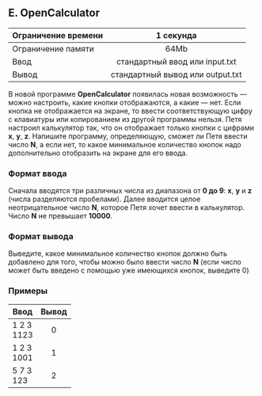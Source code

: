 ## E. OpenCalculator

| Ограничение времени |            1 секунда             |
|---------------------|:--------------------------------:|
| Ограничение памяти  |               64Mb               |
| Ввод                |  стандартный ввод или input.txt  |
| Вывод               | стандартный вывод или output.txt |

В новой программе **OpenCalculator** появилась новая возможность — можно настроить, какие кнопки отображаются, а какие —
нет. Если кнопка не отображается на экране, то ввести соответствующую цифру с клавиатуры или копированием из другой
программы нельзя. Петя настроил калькулятор так, что он отображает только кнопки с цифрами **x**, **y**, **z**. Напишите программу,
определяющую, сможет ли Петя ввести число **N**, а если нет, то какое минимальное количество кнопок надо дополнительно
отобразить на экране для его ввода.

### Формат ввода

Сначала вводятся три различных числа из диапазона от **0 до 9**: **x**, **y** и **z** (числа разделяются пробелами). Далее вводится
целое неотрицательное число **N**, которое Петя хочет ввести в калькулятор. Число **N** не превышает **10000**.

### Формат вывода

Выведите, какое минимальное количество кнопок должно быть добавлено для того, чтобы можно было ввести число **N** (если
число может быть введено с помощью уже имеющихся кнопок, выведите 0)

### Примеры

| Ввод          | Вывод |
|---------------|:-----:|
| 1 2 3<br>1123 |   0   |
| 1 2 3<br>1001 |   1   |
| 5 7 3<br>123  |   2   |


 

               

